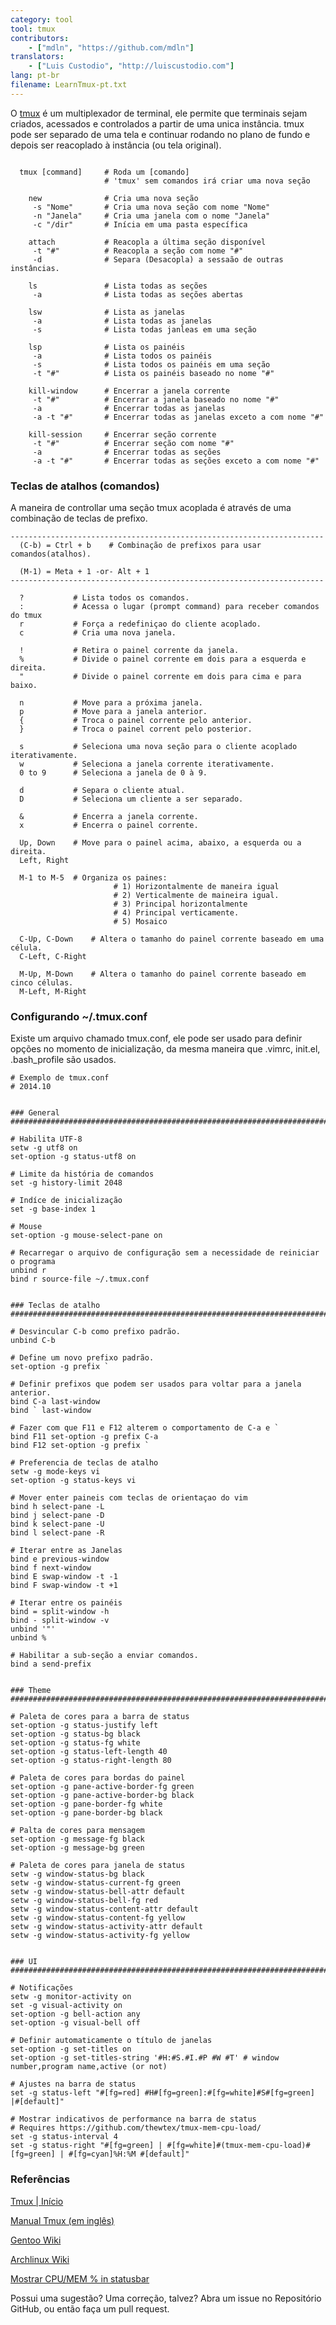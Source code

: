 ```yaml
---
category: tool
tool: tmux
contributors:
    - ["mdln", "https://github.com/mdln"]
translators:
    - ["Luis Custodio", "http://luiscustodio.com"]
lang: pt-br
filename: LearnTmux-pt.txt
---
```


O [tmux](http://tmux.sourceforge.net)
é um multiplexador de terminal, ele permite que terminais sejam criados,
acessados e controlados a partir de uma unica instância. tmux pode ser separado
de uma tela e continuar rodando no plano de fundo e depois ser reacoplado à
instância (ou tela original).

```

  tmux [command]     # Roda um [comando]
                     # 'tmux' sem comandos irá criar uma nova seção

    new              # Cria uma nova seção
     -s "Nome"       # Cria uma nova seção com nome "Nome"
     -n "Janela"     # Cria uma janela com o nome "Janela"
     -c "/dir"       # Inícia em uma pasta específica

    attach           # Reacopla a última seção disponível
     -t "#"          # Reacopla a seção com nome "#"
     -d              # Separa (Desacopla) a sessaão de outras instâncias.

    ls               # Lista todas as seções
     -a              # Lista todas as seções abertas

    lsw              # Lista as janelas
     -a              # Lista todas as janelas
     -s              # Lista todas janleas em uma seção

    lsp              # Lista os painéis
     -a              # Lista todos os painéis
     -s              # Lista todos os painéis em uma seção
     -t "#"          # Lista os painéis baseado no nome "#"

    kill-window      # Encerrar a janela corrente
     -t "#"          # Encerrar a janela baseado no nome "#"
     -a              # Encerrar todas as janelas
     -a -t "#"       # Encerrar todas as janelas exceto a com nome "#"

    kill-session     # Encerrar seção corrente
     -t "#"          # Encerrar seção com nome "#"
     -a              # Encerrar todas as seções
     -a -t "#"       # Encerrar todas as seções exceto a com nome "#"

```


### Teclas de atalhos (comandos)

A maneira de controllar uma seção tmux acoplada é através de uma
combinação de teclas de prefixo.

```
----------------------------------------------------------------------
  (C-b) = Ctrl + b    # Combinação de prefixos para usar comandos(atalhos).

  (M-1) = Meta + 1 -or- Alt + 1
----------------------------------------------------------------------

  ?           # Lista todos os comandos.
  :           # Acessa o lugar (prompt command) para receber comandos do tmux
  r           # Força a redefiniçao do cliente acoplado.
  c           # Cria uma nova janela.

  !           # Retira o painel corrente da janela.
  %           # Divide o painel corrente em dois para a esquerda e direita.
  "           # Divide o painel corrente em dois para cima e para baixo.

  n           # Move para a próxima janela.
  p           # Move para a janela anterior.
  {           # Troca o painel corrente pelo anterior.
  }           # Troca o painel corrent pelo posterior.

  s           # Seleciona uma nova seção para o cliente acoplado iterativamente.
  w           # Seleciona a janela corrente iterativamente.
  0 to 9      # Seleciona a janela de 0 à 9.

  d           # Separa o cliente atual.
  D           # Seleciona um cliente a ser separado.

  &           # Encerra a janela corrente.
  x           # Encerra o painel corrente.

  Up, Down    # Move para o painel acima, abaixo, a esquerda ou a direita.
  Left, Right

  M-1 to M-5  # Organiza os paines:
                       # 1) Horizontalmente de maneira igual
                       # 2) Verticalmente de maineira igual.
                       # 3) Principal horizontalmente
                       # 4) Principal verticamente.
                       # 5) Mosaico

  C-Up, C-Down    # Altera o tamanho do painel corrente baseado em uma célula.
  C-Left, C-Right

  M-Up, M-Down    # Altera o tamanho do painel corrente baseado em cinco células.
  M-Left, M-Right

```


### Configurando ~/.tmux.conf

Existe um arquivo chamado tmux.conf, ele pode ser usado para definir opções no
 momento de inicialização, da mesma maneira que .vimrc, init.el, .bash_profile são usados.


```
# Exemplo de tmux.conf
# 2014.10


### General
###########################################################################

# Habilita UTF-8
setw -g utf8 on
set-option -g status-utf8 on

# Limite da história de comandos
set -g history-limit 2048

# Indíce de inicialização
set -g base-index 1

# Mouse
set-option -g mouse-select-pane on

# Recarregar o arquivo de configuração sem a necessidade de reiniciar o programa
unbind r
bind r source-file ~/.tmux.conf


### Teclas de atalho
###########################################################################

# Desvincular C-b como prefixo padrão.
unbind C-b

# Define um novo prefixo padrão.
set-option -g prefix `

# Definir prefixos que podem ser usados para voltar para a janela anterior.
bind C-a last-window
bind ` last-window

# Fazer com que F11 e F12 alterem o comportamento de C-a e `
bind F11 set-option -g prefix C-a
bind F12 set-option -g prefix `

# Preferencia de teclas de atalho
setw -g mode-keys vi
set-option -g status-keys vi

# Mover enter paineis com teclas de orientaçao do vim
bind h select-pane -L
bind j select-pane -D
bind k select-pane -U
bind l select-pane -R

# Iterar entre as Janelas
bind e previous-window
bind f next-window
bind E swap-window -t -1
bind F swap-window -t +1

# Iterar entre os painéis
bind = split-window -h
bind - split-window -v
unbind '"'
unbind %

# Habilitar a sub-seção a enviar comandos.
bind a send-prefix


### Theme
###########################################################################

# Paleta de cores para a barra de status
set-option -g status-justify left
set-option -g status-bg black
set-option -g status-fg white
set-option -g status-left-length 40
set-option -g status-right-length 80

# Paleta de cores para bordas do painel
set-option -g pane-active-border-fg green
set-option -g pane-active-border-bg black
set-option -g pane-border-fg white
set-option -g pane-border-bg black

# Palta de cores para mensagem
set-option -g message-fg black
set-option -g message-bg green

# Paleta de cores para janela de status
setw -g window-status-bg black
setw -g window-status-current-fg green
setw -g window-status-bell-attr default
setw -g window-status-bell-fg red
setw -g window-status-content-attr default
setw -g window-status-content-fg yellow
setw -g window-status-activity-attr default
setw -g window-status-activity-fg yellow


### UI
###########################################################################

# Notificações
setw -g monitor-activity on
set -g visual-activity on
set-option -g bell-action any
set-option -g visual-bell off

# Definir automaticamente o título de janelas
set-option -g set-titles on
set-option -g set-titles-string '#H:#S.#I.#P #W #T' # window number,program name,active (or not)

# Ajustes na barra de status
set -g status-left "#[fg=red] #H#[fg=green]:#[fg=white]#S#[fg=green] |#[default]"

# Mostrar indicativos de performance na barra de status
# Requires https://github.com/thewtex/tmux-mem-cpu-load/
set -g status-interval 4
set -g status-right "#[fg=green] | #[fg=white]#(tmux-mem-cpu-load)#[fg=green] | #[fg=cyan]%H:%M #[default]"

```


### Referências

[Tmux | Início](http://tmux.sourceforge.net)

[Manual Tmux (em inglês)](http://www.openbsd.org/cgi-bin/man.cgi/OpenBSD-current/man1/tmux.1?query=tmux)

[Gentoo Wiki](http://wiki.gentoo.org/wiki/Tmux)

[Archlinux Wiki](https://wiki.archlinux.org/index.php/Tmux)

[Mostrar CPU/MEM % in statusbar](https://stackoverflow.com/questions/11558907/is-there-a-better-way-to-display-cpu-usage-in-tmux)

Possui uma sugestão? Uma correção, talvez? Abra um issue no Repositório GitHub, ou então faça um pull request.
